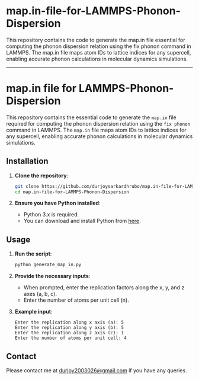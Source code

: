 # map.in-file-for-LAMMPS-Phonon-Dispersion
This repository contains the code to generate the map.in file essential for computing the phonon dispersion relation using the fix phonon command in LAMMPS. The map.in file maps atom IDs to lattice indices for any supercell, enabling accurate phonon calculations in molecular dynamics simulations.

---

# map.in file for LAMMPS-Phonon-Dispersion

This repository contains the essential code to generate the `map.in` file required for computing the phonon dispersion relation using the `fix phonon` command in LAMMPS. The `map.in` file maps atom IDs to lattice indices for any supercell, enabling accurate phonon calculations in molecular dynamics simulations.

## Installation

1. **Clone the repository**:
    ```sh
    git clone https://github.com/durjoysarkardhrubo/map.in-file-for-LAMMPS-Phonon-Dispersion.git
    cd map.in-file-for-LAMMPS-Phonon-Dispersion
    ```

2. **Ensure you have Python installed**:
    - Python 3.x is required.
    - You can download and install Python from [here](https://www.python.org/downloads/).

## Usage

1. **Run the script**:
    ```sh
    python generate_map_in.py
    ```

2. **Provide the necessary inputs**:
    - When prompted, enter the replication factors along the x, y, and z axes (a, b, c).
    - Enter the number of atoms per unit cell (n).

3. **Example input**:
    ```
    Enter the replication along x axis (a): 5
    Enter the replication along y axis (b): 5
    Enter the replication along z axis (c): 1
    Enter the number of atoms per unit cell: 4
    ```
## Contact

Please contact me at [durjoy2003026@gmail.com](mailto:durjoy2003026@gmail.com) if you have any queries.
